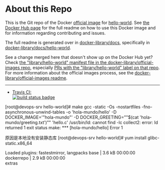 # About this Repo

This is the Git repo of the Docker [official image](https://docs.docker.com/docker-hub/official_repos/) for [hello-world](https://registry.hub.docker.com/_/hello-world/). See [the Docker Hub page](https://registry.hub.docker.com/_/hello-world/) for the full readme on how to use this Docker image and for information regarding contributing and issues.

The full readme is generated over in [docker-library/docs](https://github.com/docker-library/docs), specifically in [docker-library/docs/hello-world](https://github.com/docker-library/docs/tree/master/hello-world).

See a change merged here that doesn't show up on the Docker Hub yet? Check [the "library/hello-world" manifest file in the docker-library/official-images repo](https://github.com/docker-library/official-images/blob/master/library/hello-world), especially [PRs with the "library/hello-world" label on that repo](https://github.com/docker-library/official-images/labels/library%2Fhello-world). For more information about the official images process, see the [docker-library/official-images readme](https://github.com/docker-library/official-images/blob/master/README.md).

---

-	[Travis CI:  
	![build status badge](https://img.shields.io/travis/docker-library/hello-world/master.svg)](https://travis-ci.org/docker-library/hello-world/branches)

<!-- THIS FILE IS GENERATED BY https://github.com/docker-library/docs/blob/master/generate-repo-stub-readme.sh -->



[root@devops-srv hello-world]# make
gcc -static -Os -nostartfiles -fno-asynchronous-unwind-tables -o 'hola-mundo/hello' -D DOCKER_IMAGE='"hola-mundo"' -D DOCKER_GREETING="\"$(cat 'hola-mundo/greeting.txt')\"" 'hello.c'
/usr/bin/ld: cannot find -lc
collect2: error: ld returned 1 exit status
make: *** [hola-mundo/hello] Error 1

原因是本地没有安装静态库
[root@devops-srv hello-world]# yum install glibc-static.x86_64

Loaded plugins: fastestmirror, langpacks
base                                                                                                                                  | 3.6 kB  00:00:00     
dockerrepo                                                                                                                            | 2.9 kB  00:00:00     
extras              
